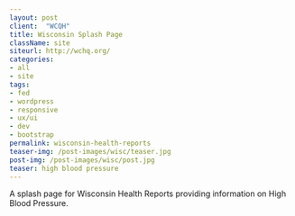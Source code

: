 ```yaml
---
layout: post
client:  "WCQH"
title: Wisconsin Splash Page
className: site
siteurl: http://wchq.org/
categories: 
- all
- site
tags:
- fed
- wordpress
- responsive
- ux/ui
- dev
- bootstrap
permalink: wisconsin-health-reports
teaser-img: /post-images/wisc/teaser.jpg
post-img: /post-images/wisc/post.jpg
teaser: high blood pressure
---
```

A splash page for Wisconsin Health Reports providing information on High Blood Pressure.

